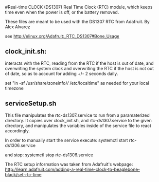 #Real-time CLOCK (DS1307)
Real Time Clock (RTC) module, which keeps time even when the power is off, or the battery removed.

These files are meant to be used with the DS1307 RTC from Adafruit.
By Alex Alvarez

see http://elinux.org/Adafruit:_RTC_DS1307#Bone_Usage


clock_init.sh:
------------------------------------------
interacts with the RTC, reading from the RTC if the host is out of date, and overwriting the system clock and overwriting the RTC if the host is not out of date, so as to account for adding +/- 2 seconds daily.

set "ln -sf /usr/share/zoneinfo/*/* /etc/localtime" as needed for your local timezone


serviceSetup.sh
------------------------------------------
This file manipulates the rtc-ds1307.service to run from a paramaterized directory. It copies over clock_init.sh, and rtc-ds1307.service to the given directory, and manipulates the variables inside of the service file to react accordingly.

In order to manually start the service execute:
systemctl start rtc-ds1306.service

and stop:
systemctl stop rtc-ds1306.service



The RTC setup information was taken from Adafruit's webpage:
http://learn.adafruit.com/adding-a-real-time-clock-to-beaglebone-black/set-rtc-time
